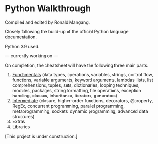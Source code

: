 # Python Walkthrough

Compiled and edited by Ronald Mangang.

Closely following the build-up of the official Python language documentation.

Python 3.9 used.

&mdash; currently working on &mdash;

On completion, the cheatsheet will have the following three main parts.

1. [Fundamentals](https://github.com/ronaldmangang/python-cheatsheet/blob/main/fundamentals.md) (data types, operations, variables, strings, control flow, functions, variable arguments, keyword arguments, lambdas, lists, list comprehensions, tuples, sets, dictionaries, looping techniques, modules, packages, string formatting, file operations, exception handling, classes, inheritance, iterators, generators)
2. [Intermediate](https://github.com/ronaldmangang/python-cheatsheet/blob/main/intermediate.md) (closure, higher-order functions, decorators, @property, RegEx, concurrent programming, parallel programming, metaprogramming, sockets, dynamic programming, advanced data structures) 
3. Extras 
4. Libraries 

[This project is under construction.]


